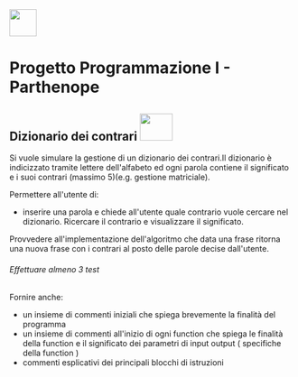 <img src ="https://yt3.ggpht.com/a-/AAuE7mDDOnzgmdBQJ_cL9WE76wmX_pSJRmJSTdUROQ=s900-mo-c-c0xffffffff-rj-k-no" width="48" height="48">

# Progetto Programmazione I - Parthenope
## Dizionario dei contrari  <img src ="https://www.macitynet.it/wp-content/uploads/2017/05/Dizionario740.jpg" width="58" height="48">

Si vuole simulare la gestione di un dizionario dei contrari.Il dizionario è indicizzato tramite lettere dell'alfabeto ed ogni parola contiene il significato e i suoi contrari (massimo 5)(e.g. gestione matriciale).

Permettere all'utente di:

* inserire una parola e chiede all'utente quale contrario vuole cercare nel dizionario. Ricercare il contrario e visualizzare il significato.

Provvedere all'implementazione dell'algoritmo che data una frase ritorna una nuova frase con i contrari al posto delle parole decise dall'utente.

###### Effettuare almeno 3 test

Fornire anche: 
* un insieme di commenti iniziali che spiega brevemente la finalità del programma
* un insieme di commenti all'inizio di ogni function che spiega le finalità della function e il significato dei parametri di input output ( specifiche della function )
* commenti esplicativi dei principali blocchi di istruzioni
